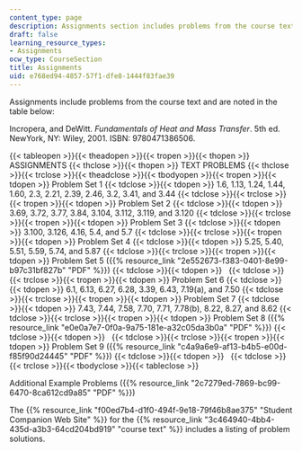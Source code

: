 ```yaml
---
content_type: page
description: Assignments section includes problems from the course text.
draft: false
learning_resource_types:
- Assignments
ocw_type: CourseSection
title: Assignments
uid: e768ed94-4857-57f1-dfe8-1444f83fae39
---
```

Assignments include problems from the course text and are noted in the table below:

Incropera, and DeWitt. *Fundamentals of Heat and Mass Transfer*. 5th ed. NewYork, NY: Wiley, 2001. ISBN: 9780471386506.

{{< tableopen >}}{{< theadopen >}}{{< tropen >}}{{< thopen >}}
ASSIGNMENTS
{{< thclose >}}{{< thopen >}}
TEXT PROBLEMS
{{< thclose >}}{{< trclose >}}{{< theadclose >}}{{< tbodyopen >}}{{< tropen >}}{{< tdopen >}}
Problem Set 1
{{< tdclose >}}{{< tdopen >}}
1.6, 1.13, 1.24, 1.44, 1.60, 2.3, 2.21, 2.39, 2.46, 3.2, 3.41, and 3.44
{{< tdclose >}}{{< trclose >}}{{< tropen >}}{{< tdopen >}}
Problem Set 2
{{< tdclose >}}{{< tdopen >}}
3.69, 3.72, 3.77, 3.84, 3.104, 3.112, 3.119, and 3.120
{{< tdclose >}}{{< trclose >}}{{< tropen >}}{{< tdopen >}}
Problem Set 3
{{< tdclose >}}{{< tdopen >}}
3.100, 3.126, 4.16, 5.4, and 5.7
{{< tdclose >}}{{< trclose >}}{{< tropen >}}{{< tdopen >}}
Problem Set 4
{{< tdclose >}}{{< tdopen >}}
5.25, 5.40, 5.51, 5.59, 5.74, and 5.87
{{< tdclose >}}{{< trclose >}}{{< tropen >}}{{< tdopen >}}
Problem Set 5 ({{% resource_link "2e552673-f383-0401-8e99-b97c31bf827b" "PDF" %}})
{{< tdclose >}}{{< tdopen >}}
 
{{< tdclose >}}{{< trclose >}}{{< tropen >}}{{< tdopen >}}
Problem Set 6
{{< tdclose >}}{{< tdopen >}}
6.1, 6.13, 6.27, 6.28, 3.39, 6.43, 7.19(a), and 7.50
{{< tdclose >}}{{< trclose >}}{{< tropen >}}{{< tdopen >}}
Problem Set 7
{{< tdclose >}}{{< tdopen >}}
7.43, 7.44, 7.58, 7.70, 7.71, 7.78(b), 8.22, 8.27, and 8.62
{{< tdclose >}}{{< trclose >}}{{< tropen >}}{{< tdopen >}}
Problem Set 8 ({{% resource_link "e0e0a7e7-0f0a-9a75-181e-a32c05da3b0a" "PDF" %}})
{{< tdclose >}}{{< tdopen >}}
 
{{< tdclose >}}{{< trclose >}}{{< tropen >}}{{< tdopen >}}
Problem Set 9 ({{% resource_link "c4a9a6e9-af13-b4b5-e00d-f85f90d24445" "PDF" %}})
{{< tdclose >}}{{< tdopen >}}
 
{{< tdclose >}}{{< trclose >}}{{< tbodyclose >}}{{< tableclose >}}

Additional Example Problems ({{% resource_link "2c7279ed-7869-bc99-6470-8ca612cd9a85" "PDF" %}})

The {{% resource_link "f00ed7b4-d1f0-494f-9e18-79f46b8ae375" "Student Companion Web Site" %}} for the {{% resource_link "3c464940-4bb4-435d-a3b3-64cd204bd919" "course text" %}} includes a listing of problem solutions.